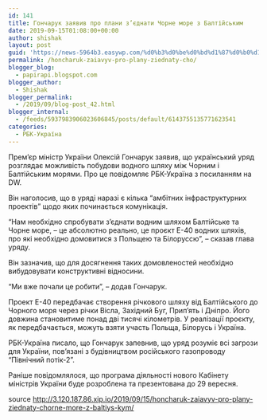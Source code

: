 ```yaml
---
id: 141
title: Гончарук заявив про плани з’єднати Чорне море з Балтійським
date: 2019-09-15T01:08:00+00:00
author: shishak
layout: post
guid: 'https://news-5964b3.easywp.com/%d0%b3%d0%be%d0%bd%d1%87%d0%b0%d1%80%d1%83%d0%ba-%d0%b7%d0%b0%d1%8f%d0%b2%d0%b8%d0%b2-%d0%bf%d1%80%d0%be-%d0%bf%d0%bb%d0%b0%d0%bd%d0%b8-%d0%b7%d1%94%d0%b4%d0%bd%d0%b0%d1%82%d0%b8-%d1%87%d0%be/'
permalink: /honcharuk-zaiavyv-pro-plany-ziednaty-cho/
blogger_blog:
  - papirapi.blogspot.com
blogger_author:
  - Shishak
blogger_permalink:
  - /2019/09/blog-post_42.html
blogger_internal:
  - /feeds/5937983906023606845/posts/default/6143755135771623541
categories:
  - РБК-Україна
---
```

Прем&#8217;єр міністр України Олексій Гончарук заявив, що український уряд розглядає можливість побудови водного шляху між Чорним і Балтійським морями. Про це повідомляє РБК-Україна з посиланням на DW.

Він наголосив, що в уряді наразі є кілька “амбітних інфраструктурних проектів” щодо яких починається комунікація.

“Нам необхідно спробувати з&#8217;єднати водним шляхом Балтійське та Чорне море, – це абсолютно реально, це проєкт Е-40 водних шляхів, про які необхідно домовитися з Польщею та Білоруссю”, – сказав глава уряду.

Він зазначив, що для досягнення таких домовленостей необхідно вибудовувати конструктивні відносини.

“Ми вже почали це робити”, – додав Гончарук.

Проект Е-40 передбачає створення річкового шляху від Балтійського до Чорного моря через річки Вісла, Західний Буг, Прип&#8217;ять і Дніпро. Його довжина становитиме понад дві тисячі кілометрів. У реалізації проєкту, як передбачається, можуть взяти участь Польща, Білорусь і Україна.

РБК-Україна писало, що Гончарук запевнив, що уряд розуміє всі загрози для України, пов&#8217;язані з будівництвом російського газопроводу “Північний потік-2”.

Раніше повідомлялося, що програма діяльності нового Кабінету міністрів України буде розроблена та презентована до 29 вересня.

source <http://3.120.187.86.xip.io/2019/09/15/honcharuk-zaiavyv-pro-plany-ziednaty-chorne-more-z-baltiys-kym/>